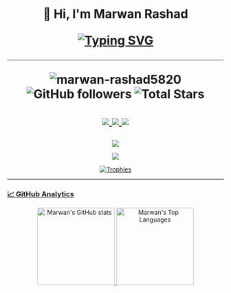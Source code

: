 <h1 align="center">👋 Hi, I'm Marwan Rashad 

<p align="center">
  <a href="https://git.io/typing-svg">
    <img src="https://readme-typing-svg.demolab.com?font=Fira+Code&weight=500&size=22&duration=3000&pause=1000&color=36BCF7FF&center=true&vCenter=true&width=500&lines=Machine+Learning+Engineer;Computer+Vision+Engineer;Data+Science+Enthusiast;Open+Source+Contributor" alt="Typing SVG" />
  </a>
</p>

  ---
  <p align="center">
  <img src="https://komarev.com/ghpvc/?username=marwan-rashad5820&label=Profile%20Views&color=0e75b6&style=flat" alt="marwan-rashad5820" /> 
  <img alt="GitHub followers" src="https://img.shields.io/github/followers/marwan-rashad5820?label=Followers&style=social"> 
  <img src="https://img.shields.io/github/stars/marwan-rashad5820?label=Stars" alt="Total Stars">
</p>

  <p align="center">
  <!-- Animated social badges -->
  <a href="https://wa.me/201080282485" target="_blank">
    <img src="https://img.shields.io/badge/WhatsApp-25D366?style=for-the-badge&logo=whatsapp&logoColor=white&labelColor=101010" />
  </a>
  <a href="www.linkedin.com/in/marwan-rashad-456445258" target="_blank">
    <img src="https://img.shields.io/badge/LinkedIn-0077B5?style=for-the-badge&logo=linkedin&logoColor=white&labelColor=101010" />
  </a>
  <a href="mailto:marwai582005@gmail.com" target="_blank">
    <img src="https://img.shields.io/badge/Gmail-D14836?style=for-the-badge&logo=gmail&logoColor=white&labelColor=101010" />
  </a>
</p>
</h1>

<p align="center">
  <!-- Animated icons with hover effects -->
  <a href="https://skillicons.dev">
    <img src="https://skillicons.dev/icons?i=py,tensorflow,pytorch,git,github,mysql,cpp" />
</p>

<p align="center">
  <!-- 3D contribution graph -->
  <img src="https://github-readme-activity-graph.vercel.app/graph?username=marwan-rashad5820&theme=react-dark&bg_color=0D1117&hide_border=true&area=true" />
</p>


<div align="center">
  <img src="https://github-profile-trophy.vercel.app/?username=marwan-rashad5820&theme=onedark&row=1&column=7" alt="Trophies" />
</div>



---

### 📈 GitHub Analytics

<p align="center">
  <img height="180em" src="https://github-readme-stats.vercel.app/api?username=marwan-rashad5820&show_icons=true&theme=radical&include_all_commits=true&count_private=true" alt="Marwan's GitHub stats"/>
  <img height="180em" src="https://github-readme-stats.vercel.app/api/top-langs/?username=marwan-rashad5820&layout=compact&langs_count=8&theme=radical" alt="Marwan's Top Languages"/>
</p>



